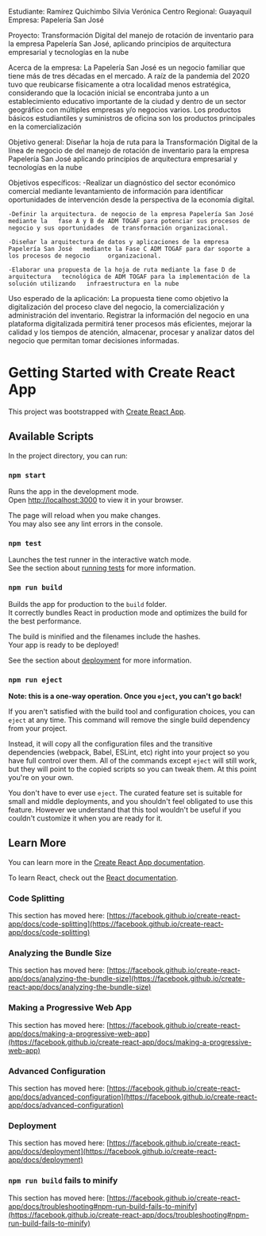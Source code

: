 Estudiante: Ramírez Quichimbo Silvia Verónica
Centro Regional: Guayaquil
Empresa: Papelería San José

Proyecto:
Transformación Digital del manejo de rotación de inventario para la empresa Papelería San José, aplicando principios de arquitectura empresarial y tecnologías en la nube

Acerca de la empresa:
La Papelería San José es un negocio familiar que tiene más de tres décadas en el mercado. A raíz de la pandemia del 2020 tuvo que reubicarse físicamente a otra localidad menos estratégica, considerando que la locación inicial se encontraba junto a un establecimiento educativo importante de la ciudad y dentro de un sector geográfico con múltiples empresas y/o negocios varios. Los productos básicos estudiantiles y suministros de oficina son los productos principales en la comercialización

Objetivo general:
Diseñar la hoja de ruta para la Transformación Digital de la línea de negocio de del manejo de rotación de inventario para la empresa Papelería San José aplicando principios de arquitectura empresarial y tecnologías en la nube

Objetivos específicos:
	-Realizar un diagnóstico del sector económico comercial mediante levantamiento de 	información para identificar oportunidades de intervención desde la perspectiva de 	la economía digital. 

	-Definir la arquitectura. de negocio de la empresa Papelería San José mediante la 	fase A y B de ADM TOGAF para potenciar sus procesos de negocio y sus oportunidades 	de transformación organizacional.

 	-Diseñar la arquitectura de datos y aplicaciones de la empresa Papelería San José 	mediante la Fase C ADM TOGAF para dar soporte a los procesos de negocio 	organizacional.

	-Elaborar una propuesta de la hoja de ruta mediante la fase D de arquitectura 	tecnológica de ADM TOGAF para la implementación de la solución utilizando 	infraestructura en la nube

Uso esperado de la aplicación:
La propuesta tiene como objetivo la digitalización del proceso clave del negocio, la comercialización y administración del inventario. Registrar la información del negocio en una plataforma digitalizada permitirá tener procesos más eficientes, mejorar la calidad y los tiempos de atención, almacenar, procesar y analizar datos del negocio que permitan tomar decisiones informadas.














# Getting Started with Create React App

This project was bootstrapped with [Create React App](https://github.com/facebook/create-react-app).

## Available Scripts

In the project directory, you can run:

### `npm start`

Runs the app in the development mode.\
Open [http://localhost:3000](http://localhost:3000) to view it in your browser.

The page will reload when you make changes.\
You may also see any lint errors in the console.

### `npm test`

Launches the test runner in the interactive watch mode.\
See the section about [running tests](https://facebook.github.io/create-react-app/docs/running-tests) for more information.

### `npm run build`

Builds the app for production to the `build` folder.\
It correctly bundles React in production mode and optimizes the build for the best performance.

The build is minified and the filenames include the hashes.\
Your app is ready to be deployed!

See the section about [deployment](https://facebook.github.io/create-react-app/docs/deployment) for more information.

### `npm run eject`

**Note: this is a one-way operation. Once you `eject`, you can't go back!**

If you aren't satisfied with the build tool and configuration choices, you can `eject` at any time. This command will remove the single build dependency from your project.

Instead, it will copy all the configuration files and the transitive dependencies (webpack, Babel, ESLint, etc) right into your project so you have full control over them. All of the commands except `eject` will still work, but they will point to the copied scripts so you can tweak them. At this point you're on your own.

You don't have to ever use `eject`. The curated feature set is suitable for small and middle deployments, and you shouldn't feel obligated to use this feature. However we understand that this tool wouldn't be useful if you couldn't customize it when you are ready for it.

## Learn More

You can learn more in the [Create React App documentation](https://facebook.github.io/create-react-app/docs/getting-started).

To learn React, check out the [React documentation](https://reactjs.org/).

### Code Splitting

This section has moved here: [https://facebook.github.io/create-react-app/docs/code-splitting](https://facebook.github.io/create-react-app/docs/code-splitting)

### Analyzing the Bundle Size

This section has moved here: [https://facebook.github.io/create-react-app/docs/analyzing-the-bundle-size](https://facebook.github.io/create-react-app/docs/analyzing-the-bundle-size)

### Making a Progressive Web App

This section has moved here: [https://facebook.github.io/create-react-app/docs/making-a-progressive-web-app](https://facebook.github.io/create-react-app/docs/making-a-progressive-web-app)

### Advanced Configuration

This section has moved here: [https://facebook.github.io/create-react-app/docs/advanced-configuration](https://facebook.github.io/create-react-app/docs/advanced-configuration)

### Deployment

This section has moved here: [https://facebook.github.io/create-react-app/docs/deployment](https://facebook.github.io/create-react-app/docs/deployment)

### `npm run build` fails to minify

This section has moved here: [https://facebook.github.io/create-react-app/docs/troubleshooting#npm-run-build-fails-to-minify](https://facebook.github.io/create-react-app/docs/troubleshooting#npm-run-build-fails-to-minify)
